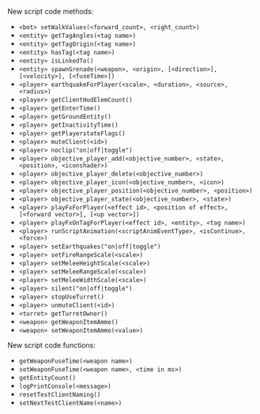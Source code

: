 New script code methods:
  * `<bot> setWalkValues(<forward_count>, <right_count>)`
  * `<entity> getTagAngles(<tag name>)`
  * `<entity> getTagOrigin(<tag name>)`
  * `<entity> hasTag(<tag name>)`
  * `<entity> isLinkedTo()`
  * `<entity> spawnGrenade(<weapon>, <origin>, [<direction>], [<velocity>], [<fuseTime>])`
  * `<player> earthquakeForPlayer(<scale>, <duration>, <source>, <radius>)`
  * `<player> getClientHudElemCount()`
  * `<player> getEnterTime()`
  * `<player> getGroundEntity()`
  * `<player> getInactivityTime()`
  * `<player> getPlayerstateFlags()`
  * `<player> muteClient(<id>)`
  * `<player> noclip("on|off|toggle")`
  * `<player> objective_player_add(<objective_number>, <state>, <position>, <iconshader>)`
  * `<player> objective_player_delete(<objective_number>)`
  * `<player> objective_player_icon(<objective_number>, <icon>)`
  * `<player> objective_player_position(<objective_number>, <position>)`
  * `<player> objective_player_state(<objective_number>, <state>)`
  * `<player> playFxForPlayer(<effect id>, <position of effect>, [<forward vector>], [<up vector>])`
  * `<player> playFxOnTagForPlayer(<effect id>, <entity>, <tag name>)`
  * `<player> runScriptAnimation(<scriptAnimEventType>, <isContinue>, <force>)`
  * `<player> setEarthquakes("on|off|toggle")`
  * `<player> setFireRangeScale(<scale>)`
  * `<player> setMeleeHeightScale(<scale>)`
  * `<player> setMeleeRangeScale(<scale>)`
  * `<player> setMeleeWidthScale(<scale>)`
  * `<player> silent("on|off|toggle")`
  * `<player> stopUseTurret()`
  * `<player> unmuteClient(<id>)`
  * `<turret> getTurretOwner()`
  * `<weapon> getWeaponItemAmmo()`
  * `<weapon> setWeaponItemAmmo(<value>)`

New script code functions:
  * `getWeaponFuseTime(<weapon name>)`
  * `setWeaponFuseTime(<weapon name>, <time in ms>)`
  * `getEntityCount()`
  * `logPrintConsole(<message>)`
  * `resetTestClientNaming()`
  * `setNextTestClientName(<name>)`